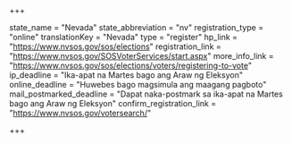 +++

state_name = "Nevada"
state_abbreviation = "nv"
registration_type = "online"
translationKey = "Nevada"
type = "register"
hp_link = "https://www.nvsos.gov/sos/elections"
registration_link = "https://www.nvsos.gov/SOSVoterServices/start.aspx"
more_info_link = "https://www.nvsos.gov/sos/elections/voters/registering-to-vote"
ip_deadline = "Ika-apat na Martes bago ang  Araw ng Eleksyon"
online_deadline = "Huwebes bago magsimula ang maagang pagboto"
mail_postmarked_deadline = "Dapat naka-postmark sa ika-apat na Martes bago ang Araw ng Eleksyon"
confirm_registration_link = "https://www.nvsos.gov/votersearch/"

+++